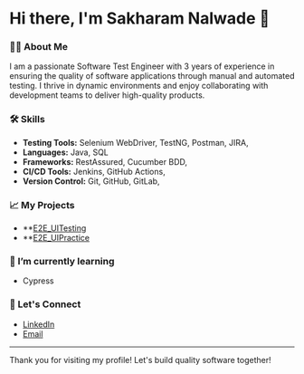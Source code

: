 # Hi there, I'm Sakharam Nalwade 👋

### 👩‍💻 About Me
I am a passionate Software Test Engineer with 3 years of experience in ensuring the quality of software applications through manual and automated testing. I thrive in dynamic environments and enjoy collaborating with development teams to deliver high-quality products.

### 🛠 Skills
- **Testing Tools:** Selenium WebDriver, TestNG, Postman, JIRA,
- **Languages:** Java, SQL
- **Frameworks:** RestAssured, Cucumber BDD,
- **CI/CD Tools:** Jenkins, GitHub Actions,
- **Version Control:** Git, GitHub, GitLab,

### 📈 My Projects
- **[E2E_UITesting](https://github.com/Sakha14/UIPracticeQA/tree/main/UITesting)
- **[E2E_UIPractice](https://github.com/Sakha14/UIPracticeQA/tree/main/demo)

### 🌱 I’m currently learning
- Cypress

### 🤝 Let's Connect
- [LinkedIn](https://www.linkedin.com/in/sakharam-nalwade-5a55301b5/)
- [Email](nalwade.sakharam@gmail.com)

---

Thank you for visiting my profile! Let's build quality software together!
